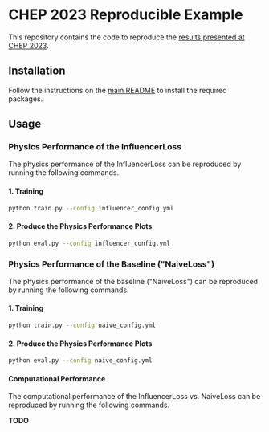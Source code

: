 # CHEP 2023 Reproducible Example

This repository contains the code to reproduce the [results presented at CHEP 2023](https://indico.jlab.org/event/459/contributions/11743/).

## Installation

Follow the instructions on the [main README](../../README.md) to install the required packages.

## Usage

### Physics Performance of the InfluencerLoss

The physics performance of the InfluencerLoss can be reproduced by running the following commands.


#### 1. Training

```bash
python train.py --config influencer_config.yml
```

#### 2. Produce the Physics Performance Plots

```bash
python eval.py --config influencer_config.yml
```

### Physics Performance of the Baseline ("NaiveLoss")

The physics performance of the baseline ("NaiveLoss") can be reproduced by running the following commands.

#### 1. Training

```bash
python train.py --config naive_config.yml
```

#### 2. Produce the Physics Performance Plots

```bash
python eval.py --config naive_config.yml
```
<!-- 
**n.b.** Assuming you have produced both sets of track candidates from InfluencerLoss and NaiveLoss, you can subsequently produce the comparison plots found in the CHEP proceedings by running the following command:

```bash
python plot.py --config influencer_config.yml naive_config.yml
``` -->

#### Computational Performance

The computational performance of the InfluencerLoss vs. NaiveLoss can be reproduced by running the following commands.

**TODO**